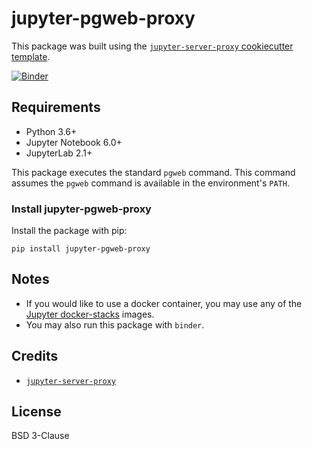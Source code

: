 # jupyter-pgweb-proxy

This package was built using the [`jupyter-server-proxy` cookiecutter template](https://github.com/illumidesk/cookiecutter-jupyter-server-proxy).

[![Binder](https://mybinder.org/badge_logo.svg)](https://mybinder.org/v2/gh/illumidesk/jupyter-pgweb-proxy/main?urlpath=pgweb)

## Requirements

- Python 3.6+
- Jupyter Notebook 6.0+
- JupyterLab 2.1+

This package executes the standard `pgweb` command. This command assumes the `pgweb` command is available in the environment's `PATH`.

### Install jupyter-pgweb-proxy

Install the package with pip:

```
pip install jupyter-pgweb-proxy
```

## Notes

- If you would like to use a docker container, you may use any of the [Jupyter docker-stacks](https://jupyter-docker-stacks.readthedocs.io/en/latest/) images.
- You may also run this package with `binder`.

## Credits

- [`jupyter-server-proxy`](https://github.com/jupyterhub/jupyter-server-proxy)

## License

BSD 3-Clause
